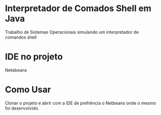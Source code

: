 # Interpretador de Comados Shell em Java
  Trabalho de Sistemas Operacionais simulando um interpretador de comandos shell

# IDE no projeto
  Netebeans 

# Como Usar
  Clonar o projeto e abrir com a IDE de prefrência o Netbeans onde o mesmo foi desenvolvido.

